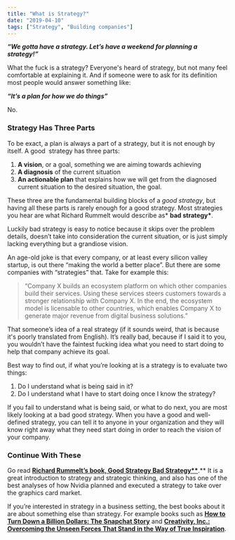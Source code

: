 ```yaml
---
title: "What is Strategy?"
date: "2019-04-10"
tags: ["Strategy", "Building companies"]
---
```


**_“We gotta have a strategy. Let’s have a weekend for planning a strategy!”_**

What the fuck is a strategy? Everyone's heard of strategy, but not many feel comfortable at explaining it. And if someone were to ask for its definition most people would answer something like:

**_“It’s a plan for how we do things”_**

No.

### Strategy Has Three Parts

To be exact, a plan is always a part of a strategy, but it is not enough by itself. A good  strategy has three parts:

1. **A vision**, or a goal, something we are aiming towards achieving
2. **A diagnosis** of the current situation
3. **An actionable plan** that explains how we will get from the diagnosed current situation to the desired situation, the goal.

These three are the fundamental building blocks of a _good strategy_, but having all these parts is rarely enough for a good strategy. Most strategies you hear are what Richard Rummelt would describe as\* **bad strategy\***.

Luckily bad strategy is easy to notice because it skips over the problem details, doesn’t take into consideration the current situation, or is just simply lacking everything but a grandiose vision.

An age-old joke is that every company, or at least every silicon valley startup, is out there “making the world a better place”. But there are some companies with “strategies” that. Take for example this:

> “Company X builds an ecosystem platform on which other companies build their services. Using these services steers customers towards a stronger relationship with Company X. In the end, the ecosystem model is licensable to other countries, which enables Company X to generate major revenue from digital business solutions.”

That someone’s idea of a real strategy (if it sounds weird, that is because it's poorly translated from English). It’s really bad, because if I said it to you, you wouldn’t have the faintest fucking idea what you need to start doing to help that company achieve its goal.

Best way to find out, if what you’re looking at is a strategy is to evaluate two things:

1. Do I understand what is being said in it?
2. Do I understand what I have to start doing once I know the strategy?

If you fail to understand what is being said, or what to do next, you are most likely looking at a bad good strategy. When you have a good and well-defined strategy, you can tell it to anyone in your organization and they will know right away what they need start doing in order to reach the vision of your company.

### Continue With These

Go read **[Richard Rummelt’s book, Good Strategy Bad Strategy**](https://www.amazon.com/Good-Strategy-Bad-Difference-Matters/dp/0307886239)**.** It is a great introduction to strategy and strategic thinking, and also has one of the best analyses of how Nvidia planned and executed a strategy to take over the graphics card market.

If you’re interested in strategy in a business setting, the best books about it are about something else than strategy. For example books such as **[How to Turn Down a Billion Dollars: The Snapchat Story](https://www.amazon.com/How-Turn-Down-Billion-Dollars/dp/1250108616)** and **[Creativity, Inc.: Overcoming the Unseen Forces That Stand in the Way of True Inspiration](https://www.amazon.com/Creativity-Inc-Overcoming-Unseen-Inspiration/dp/0812993012)**.
